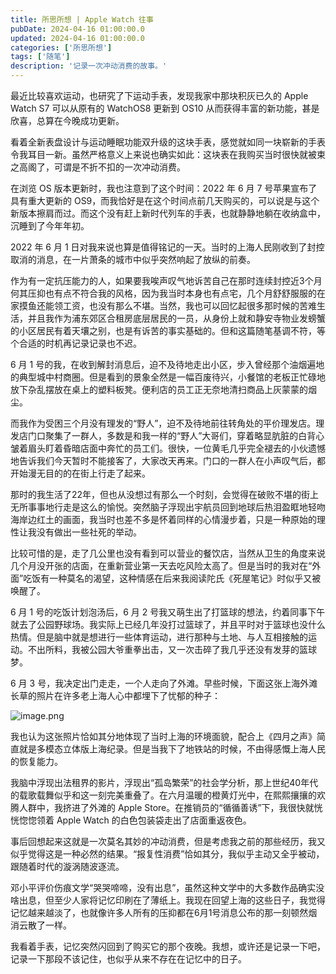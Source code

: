 ```yaml
---
title: 所思所想 | Apple Watch 往事
pubDate: 2024-04-16 01:00:00.0
updated: 2024-04-16 01:00:00.0
categories: ['所思所想']
tags: ['随笔']
description: '记录一次冲动消费的故事。'
---
```


最近比较喜欢运动，也研究了下运动手表，发现我家中那块积灰已久的 Apple Watch S7 可以从原有的 WatchOS8 更新到 OS10 从而获得丰富的新功能，甚是欣喜，总算在今晚成功更新。

看着全新表盘设计与运动睡眠功能双升级的这块手表，感觉就如同一块崭新的手表令我耳目一新。虽然严格意义上来说也确实如此：这块表在我购买当时很快就被束之高阁了，可谓是不折不扣的一次冲动消费。

在浏览 OS 版本更新时，我也注意到了这个时间：2022 年 6 月 7 号苹果宣布了具有重大更新的 OS9，而我恰好是在这个时间点前几天购买的，可以说是与这个新版本擦肩而过。而这个没有赶上新时代列车的手表，也就静静地躺在收纳盒中，沉睡到了今年年初。

2022 年 6 月 1 日对我来说也算是值得铭记的一天。当时的上海人民刚收到了封控取消的消息，在一片萧条的城市中似乎突然响起了放纵的前奏。

作为有一定抗压能力的人，如果要我唉声叹气地诉苦自己在那时连续封控近3个月何其压抑也有点不符合我的风格，因为我当时本身也有点宅，几个月舒舒服服的在家摸鱼还能领工资，也没有那么不堪。当然，我也可以回忆起很多那时候的苦难生活，并且我作为浦东郊区合租房底层居民的一员，从身份上就和静安寺物业发螃蟹的小区居民有着天壤之别，也是有诉苦的事实基础的。但和这篇随笔基调不符，等个合适的时机再记录记录也不迟。

6 月 1 号的我，在收到解封消息后，迫不及待地走出小区，步入曾经那个油烟遍地的典型城中村商圈。但是看到的景象全然是一幅百废待兴，小餐馆的老板正忙碌地放下杂乱摆放在桌上的塑料板凳。便利店的员工正无奈地清扫商品上灰蒙蒙的烟尘。

而我作为受困三个月没有理发的“野人”，迫不及待地前往转角处的平价理发店。理发店门口聚集了一群人，多数是和我一样的“野人”大哥们，穿着略显肮脏的白背心皱着眉头盯着昏暗店面中奔忙的员工们。很快，一位黄毛几乎完全褪去的小伙遗憾地告诉我们今天暂时不能接客了，大家改天再来。门口的一群人在小声叹气后，都开始漫无目的的在街上行走了起来。

那时的我生活了22年，但也从没想过有那么一个时刻，会觉得在破败不堪的街上无所事事地行走是这么的愉悦。突然脑子浮现出宇航员回到地球后热泪盈眶地轻吻海岸边红土的画面，我当时也差不多是怀着同样的心情漫步着，只是一种原始的理性让我没有做出一些社死的举动。

比较可惜的是，走了几公里也没有看到可以营业的餐饮店，当然从卫生的角度来说几个月没开张的店面，在重新营业第一天去吃风险太高了。但是当时的我对在“外面”吃饭有一种莫名的渴望，这种情感在后来我阅读陀氏《死屋笔记》时似乎又被唤醒了。

6 月 1 号的吃饭计划泡汤后，6 月 2 号我又萌生出了打篮球的想法，约着同事下午就去了公园野球场。我实际上已经几年没打过篮球了，并且平时对于篮球也没什么热情。但是脑中就是想进行一些体育运动，进行那种与土地、与人互相接触的运动。不出所料，我被公园大爷重拳出击，又一次击碎了我几乎还没有发芽的篮球梦。

6 月 3 号，我决定出门走走，一个人走向了外滩。早些时候，下面这张上海外滩长草的照片在许多老上海人心中都埋下了忧郁的种子：

![image.png](https://ender-picgo.oss-cn-shenzhen.aliyuncs.com/img/20240416004645.png)

我也认为这张照片恰如其分地体现了当时上海的环境面貌，配合上《四月之声》简直就是多模态立体版上海纪录。但是当我下了地铁站的时候，不由得感慨上海人民的恢复能力。

我脑中浮现出法租界的影片，浮现出“孤岛繁荣”的社会学分析，那上世纪40年代的载歌载舞似乎和这一刻完美重叠了。在六月温暖的橙黄灯光中，在熙熙攘攘的欢腾人群中，我挤进了外滩的 Apple Store。在推销员的“循循善诱”下，我很快就恍恍惚惚领着 Apple Watch 的白色包装袋走出了店面重返夜色。

事后回想起来这就是一次莫名其妙的冲动消费，但是考虑我之前的那些经历，我又似乎觉得这是一种必然的结果。“报复性消费”恰如其分，我似乎主动又全乎被动，跟随着时代的漩涡随波逐流。

邓小平评价伤痕文学“哭哭啼啼，没有出息”，虽然这种文学中的大多数作品确实没啥出息，但至少人家将记忆印刷在了薄纸上。我现在回望上海的这些日子，我觉得记忆越来越淡了，也就像许多人所有的压抑都在6月1号消息公布的那一刻顿然烟消云散了一样。

我看着手表，记忆突然闪回到了购买它的那个夜晚。我想，或许还是记录一下吧，记录一下那段不该记住，也似乎从来不存在在记忆中的日子。
